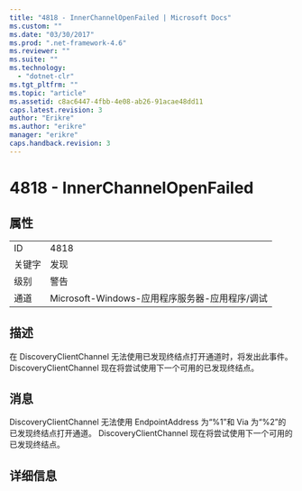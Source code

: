 ```yaml
---
title: "4818 - InnerChannelOpenFailed | Microsoft Docs"
ms.custom: ""
ms.date: "03/30/2017"
ms.prod: ".net-framework-4.6"
ms.reviewer: ""
ms.suite: ""
ms.technology: 
  - "dotnet-clr"
ms.tgt_pltfrm: ""
ms.topic: "article"
ms.assetid: c8ac6447-4fbb-4e08-ab26-91acae48dd11
caps.latest.revision: 3
author: "Erikre"
ms.author: "erikre"
manager: "erikre"
caps.handback.revision: 3
---
```

# 4818 - InnerChannelOpenFailed
## 属性  
  
|||  
|-|-|  
|ID|4818|  
|关键字|发现|  
|级别|警告|  
|通道|Microsoft\-Windows\-应用程序服务器\-应用程序\/调试|  
  
## 描述  
 在 DiscoveryClientChannel 无法使用已发现终结点打开通道时，将发出此事件。  DiscoveryClientChannel 现在将尝试使用下一个可用的已发现终结点。  
  
## 消息  
 DiscoveryClientChannel 无法使用 EndpointAddress 为“%1”和 Via 为“%2”的已发现终结点打开通道。  DiscoveryClientChannel 现在将尝试使用下一个可用的已发现终结点。  
  
## 详细信息